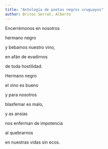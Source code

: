 ```yaml
---
title: "Antología de poetas negros uruguayos"
author: Britos Serrat, Alberto
---
```

<div data-schema-version="6"><p>Encerrémonos en nosotros</p> <p>hermano negro</p> <p>y bebamos nuestro vino,</p> <p>en afán de evadirnos</p> <p>de toda hostilidad.</p> <p>Hermano negro</p> <p>el vino es bueno</p> <p>y para nosotros</p> <p>blasfemar es malo,</p> <p>y as ansias</p> <p>nos enferman de impotencia</p> <p>al quebrarnos</p> <p>en nuestras vidas sin ecos.</p> </div>